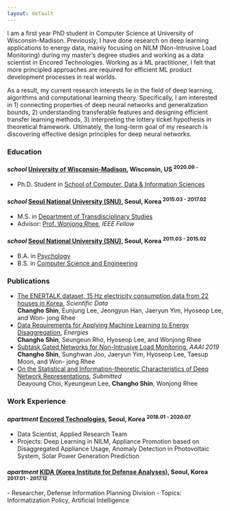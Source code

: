 ```yaml
---
layout: default
---
```


I am a first year PhD student in Computer Science at University of Wisconsin-Madison. Previously, I have done research on deep learning applications to energy data, mainly focusing on NILM (Non-Intrusive Load Monitoring) during my master’s degree studies and working as a data scientist in Encored Technologies. Working as a ML practitioner, I felt that more principled approaches are required for efficient ML product development processes in real worlds.

As a result, my current research interests lie in the field of deep learning, algorithms and computational learning theory. Specifically, I am interested in 1) connecting properties of deep neural networks and generalization bounds, 2) understanding transferable features and designing efficient transfer learning methods, 3) interpreting the lottery ticket hypothesis in theoretical framework. Ultimately, the long-term goal of my research is discovering effective design principles for deep neural networks.

### Education

<h4 class="education">
  <i class="material-icons md-18">school</i>
  <a href="http://wisc.edu/">University of Wisconsin-Madison</a>, Wisconsin, US
  <sup>2020.09 - </sup>
</h4>

* Ph.D. Student in [School of Computer, Data & Information Sciences](https://www.cs.wisc.edu/)  

<h4 class="education">
  <i class="material-icons md-18">school</i>
  <a href="http://convergence.snu.ac.kr/">Seoul National University (SNU)</a>, Seoul, Korea
  <sup>2015.03 - 2017.02</sup>
</h4>

- M.S. in [Department of Transdisciplinary Studies]
- Advisor: [Prof. Wonjong Rhee](http://adsl.snu.ac.kr/?p=13209), _IEEE Fellow_

[Department of Transdisciplinary Studies]: http://convergence.snu.ac.kr/main/%ea%b5%90%ec%9c%a1-%eb%94%94%ec%a7%80%ed%84%b8%ec%a0%95%eb%b3%b4%ec%9c%b5%ed%95%a9-%ec%a0%84%ea%b3%b5%ec%86%8c%ea%b0%9c-copy?lang=en

<h4 class="education">
  <i class="material-icons md-18">school</i>
  <a href="http://en.snu.ac.kr/">Seoul National University (SNU)</a>, Seoul, Korea
  <sup>2011.03 - 2015.02</sup>
</h4>

- B.A. in [Psychology]
- B.S. in [Computer Science and Engineering]

[Psychology]: http://psych.snu.ac.kr/
[Computer Science and Engineering]: https://cse.snu.ac.kr/en

### Publications
- [The ENERTALK dataset, 15 Hz electricity consumption data from 22 houses in
Korea](https://www.nature.com/articles/s41597-019-0212-5.epdf), _Scientific Data_ <br/>
**Changho Shin**, Eunjung Lee, Jeongyun Han, Jaeryun Yim, Hyoseop Lee, and Won-
jong Rhee <br/>
- [Data Requirements for Applying Machine Learning to Energy Disaggregation](https://www.mdpi.com/1996-1073/12/9/1696), _Energies_ <br/>
**Changho Shin**, Seungeun Rho, Hyoseop Lee, and Wonjong Rhee <br/>
- [Subtask Gated Networks for Non-Intrusive Load Monitoring](https://www.aaai.org/ojs/index.php/AAAI/article/view/3908), _AAAI 2019_ <br/>
**Changho Shin**, Sunghwan Joo, Jaeryun Yim, Hyoseop Lee, Taesup Moon, and Won-
jong Rhee <br/>
- [On the Statistical and Information-theoretic Characteristics of Deep Network Representations](https://arxiv.org/abs/1811.03666), _Submitted_ <br/>
Deayoung Choi, Kyeungeun Lee,  **Changho Shin**, Wonjong Rhee <br/>

### Work Experience

<h4 class="experience">
  <i class="material-icons md-18">apartment</i>
  <a href="enertalk.com">Encored Technologies</a>, Seoul, Korea
  <sup>2018.01 - 2020.07</sup>
</h4>

- Data Scientist, Applied Research Team
- Projects: Deep Learning in NILM, Appliance Promotion based on Disaggregated Appliance Usage, Anomaly Detection in Photovoltaic System, Solar Power Generation Prediction

<h4 class="experience">
  <i class="material-icons md-18">apartment</i>
  <a href="kida.re.kr">KIDA (Korea Institute for Defense Analyses)</a>, Seoul, Korea
  <sup>2017.01 - 2017.12</sup>
</h4>
- Researcher, Defense Information Planning Division
- Topics: Informatization Policy, Artificial Intelligence
